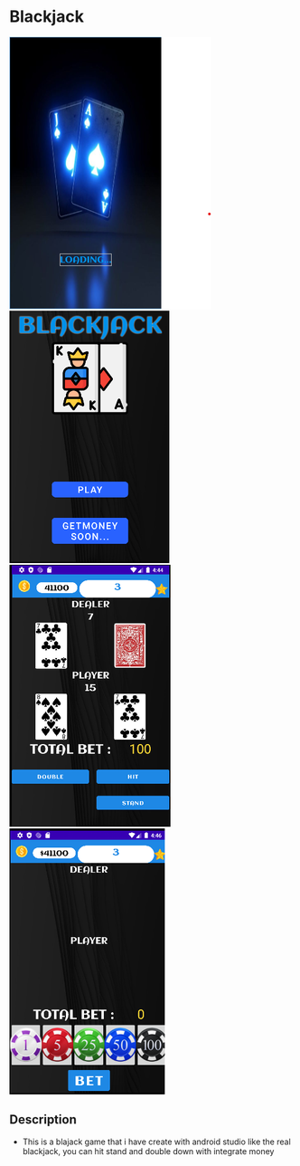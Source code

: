 # Blackjack
![](images/loading.png)
![](images/menu.png)
![](images/playing.png)
![](images/betting.png)



## Description 
* This is a blajack game that i have create with android studio like the real blackjack, 
you can hit stand and double down with integrate money
